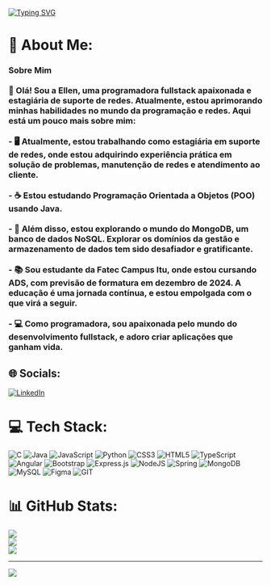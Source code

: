 [![Typing SVG](https://readme-typing-svg.herokuapp.com/?color=DDA0DD&size=35&center=true&vCenter=true&width=1000&lines=HELLO,+Be+Welcome!+:%29)](https://git.io/typing-svg)
# 💫 About Me:
### Sobre Mim<br><br>👋 Olá! Sou a Ellen, uma programadora fullstack apaixonada e estagiária de suporte de redes. Atualmente, estou aprimorando minhas habilidades no mundo da programação e redes. Aqui está um pouco mais sobre mim:<br><br>- 🖥️ Atualmente, estou trabalhando como estagiária em suporte de redes, onde estou adquirindo experiência prática em solução de problemas, manutenção de redes e atendimento ao cliente.<br><br>- ☕ Estou estudando Programação Orientada a Objetos (POO) usando Java.<br><br>- 🍃 Além disso, estou explorando o mundo do MongoDB, um banco de dados NoSQL. Explorar os domínios da gestão e armazenamento de dados tem sido desafiador e gratificante.<br><br>- 📚 Sou estudante da Fatec Campus Itu, onde estou cursando ADS, com previsão de formatura em dezembro de 2024. A educação é uma jornada contínua, e estou empolgada com o que virá a seguir.<br><br>- 💻 Como programadora, sou apaixonada pelo mundo do desenvolvimento fullstack, e adoro criar aplicações que ganham vida.<br>


## 🌐 Socials:
[![LinkedIn](https://img.shields.io/badge/LinkedIn-%230077B5.svg?logo=linkedin&logoColor=white)](https://linkedin.com/in/https://www.linkedin.com/in/ellen-de-oliveira-pereira-4509321b9/) 

# 💻 Tech Stack:
![C](https://img.shields.io/badge/c-%2300599C.svg?style=for-the-badge&logo=c&logoColor=white) ![Java](https://img.shields.io/badge/java-%23ED8B00.svg?style=for-the-badge&logo=java&logoColor=white) ![JavaScript](https://img.shields.io/badge/javascript-%23323330.svg?style=for-the-badge&logo=javascript&logoColor=%23F7DF1E) ![Python](https://img.shields.io/badge/python-3670A0?style=for-the-badge&logo=python&logoColor=ffdd54) ![CSS3](https://img.shields.io/badge/css3-%231572B6.svg?style=for-the-badge&logo=css3&logoColor=white) ![HTML5](https://img.shields.io/badge/html5-%23E34F26.svg?style=for-the-badge&logo=html5&logoColor=white) ![TypeScript](https://img.shields.io/badge/typescript-%23007ACC.svg?style=for-the-badge&logo=typescript&logoColor=white) ![Angular](https://img.shields.io/badge/angular-%23DD0031.svg?style=for-the-badge&logo=angular&logoColor=white) ![Bootstrap](https://img.shields.io/badge/bootstrap-%23563D7C.svg?style=for-the-badge&logo=bootstrap&logoColor=white) ![Express.js](https://img.shields.io/badge/express.js-%23404d59.svg?style=for-the-badge&logo=express&logoColor=%2361DAFB) ![NodeJS](https://img.shields.io/badge/node.js-6DA55F?style=for-the-badge&logo=node.js&logoColor=white) ![Spring](https://img.shields.io/badge/spring-%236DB33F.svg?style=for-the-badge&logo=spring&logoColor=white) ![MongoDB](https://img.shields.io/badge/MongoDB-%234ea94b.svg?style=for-the-badge&logo=mongodb&logoColor=white) ![MySQL](https://img.shields.io/badge/mysql-%2300f.svg?style=for-the-badge&logo=mysql&logoColor=white) 	![Figma](https://img.shields.io/badge/figma-%23F24E1E.svg?style=for-the-badge&logo=figma&logoColor=white) ![GIT](https://img.shields.io/badge/Git-fc6d26?style=for-the-badge&logo=git&logoColor=white)
# 📊 GitHub Stats:
![](https://github-readme-stats.vercel.app/api?username=ellenolv&theme=midnight-purple&hide_border=true&include_all_commits=false&count_private=true)<br/>
![](https://github-readme-streak-stats.herokuapp.com/?user=ellenolv&theme=midnight-purple&hide_border=true)<br/>
![](https://github-readme-stats.vercel.app/api/top-langs/?username=ellenolv&theme=midnight-purple&hide_border=true&include_all_commits=false&count_private=true&layout=compact)

---
[![](https://visitcount.itsvg.in/api?id=ellenolv&icon=0&color=6)](https://visitcount.itsvg.in)

<!-- Proudly created with GPRM ( https://gprm.itsvg.in ) -->

